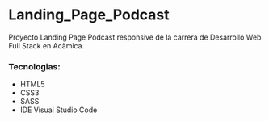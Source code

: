 # Landing_Page_Podcast
Proyecto Landing Page Podcast responsive de la carrera de Desarrollo Web Full Stack en Acàmica.
### Tecnologias:
- HTML5
- CSS3
- SASS
- IDE Visual Studio Code

